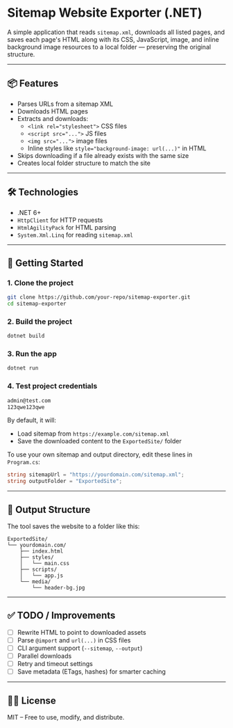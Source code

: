 # Sitemap Website Exporter (.NET)

A simple application that reads `sitemap.xml`, downloads all listed pages, and saves each page's HTML along with its CSS, JavaScript, image, and inline background image resources to a local folder — preserving the original structure.

---

## 📦 Features

- Parses URLs from a sitemap XML
- Downloads HTML pages
- Extracts and downloads:
  - `<link rel="stylesheet">` CSS files
  - `<script src="...">` JS files
  - `<img src="...">` image files
  - Inline styles like `style="background-image: url(...)"` in HTML
- Skips downloading if a file already exists with the same size
- Creates local folder structure to match the site

---

## 🛠 Technologies

- .NET 6+
- `HttpClient` for HTTP requests
- `HtmlAgilityPack` for HTML parsing
- `System.Xml.Linq` for reading `sitemap.xml`

---

## 🚀 Getting Started

### 1. Clone the project

```bash
git clone https://github.com/your-repo/sitemap-exporter.git
cd sitemap-exporter
```

### 2. Build the project

```bash
dotnet build
```

### 3. Run the app

```bash
dotnet run
```

### 4. Test project credentials

```bash
admin@test.com
123qwe123qwe
```

By default, it will:

- Load sitemap from `https://example.com/sitemap.xml`
- Save the downloaded content to the `ExportedSite/` folder

To use your own sitemap and output directory, edit these lines in `Program.cs`:

```csharp
string sitemapUrl = "https://yourdomain.com/sitemap.xml";
string outputFolder = "ExportedSite";
```

---

## 📁 Output Structure

The tool saves the website to a folder like this:

```
ExportedSite/
└── yourdomain.com/
    ├── index.html
    ├── styles/
    │   └── main.css
    ├── scripts/
    │   └── app.js
    └── media/
        └── header-bg.jpg
```

---

## ✅ TODO / Improvements

- [ ] Rewrite HTML to point to downloaded assets
- [ ] Parse `@import` and `url(...)` in CSS files
- [ ] CLI argument support (`--sitemap`, `--output`)
- [ ] Parallel downloads
- [ ] Retry and timeout settings
- [ ] Save metadata (ETags, hashes) for smarter caching

---

## 🧑‍💻 License

MIT – Free to use, modify, and distribute.
